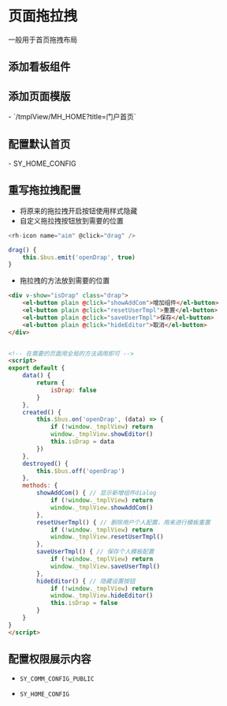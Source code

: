 # 页面拖拉拽
一般用于首页拖拽布局

## 添加看板组件
<ZoomImg src="/sortable-page-1.png" />

## 添加页面模版
<ZoomImg src="/sortable-page-2.png" />
- `/tmplView/MH_HOME?title=门户首页`
<ZoomImg src="/sortable-page-5.png" />

## 配置默认首页
<ZoomImg src="/sortable-page-3.png" />
- SY_HOME_CONFIG
<ZoomImg src="/sortable-page-4.png" />

## 重写拖拉拽配置
- 将原来的拖拉拽开启按钮使用样式隐藏
- 自定义拖拉拽按钮放到需要的位置
```js
<rh-icon name="aim" @click="drag" />

drag() {
    this.$bus.emit('openDrap', true)
}
```

- 拖拉拽的方法放到需要的位置
```html
<div v-show="isDrap" class="drap">
    <el-button plain @click="showAddCom">增加组件</el-button>
    <el-button plain @click="resetUserTmpl">重置</el-button>
    <el-button plain @click="saveUserTmpl">保存</el-button>
    <el-button plain @click="hideEditor">取消</el-button>
</div>


<!-- 在需要的页面用全局的方法调用即可 -->
<script>
export default {
    data() {
        return {
            isDrap: false
        }
    },
    created() {
        this.$bus.on('openDrap', (data) => {
            if (!window._tmplView) return
            window._tmplView.showEditor()
            this.isDrap = data
        })
    },
    destroyed() {
        this.$bus.off('openDrap')
    },
    methods: {
        showAddCom() { // 显示新增组件dialog
            if (!window._tmplView) return
            window._tmplView.showAddCom()
        },
        resetUserTmpl() { // 删除用户个人配置，用来进行模板重置
            if (!window._tmplView) return
            window._tmplView.resetUserTmpl()
        },
        saveUserTmpl() { // 保存个人模板配置
            if (!window._tmplView) return
            window._tmplView.saveUserTmpl()
        },
        hideEditor() { // 隐藏设置按钮
            if (!window._tmplView) return
            window._tmplView.hideEditor()
            this.isDrap = false
        }
    }
}
</script>
```

## 配置权限展示内容
- `SY_COMM_CONFIG_PUBLIC`
<ZoomImg src="/sortable-page-6.png" />

- `SY_HOME_CONFIG`
<ZoomImg src="/sortable-page-7.png" />
<ZoomImg src="/sortable-page-8.png" />